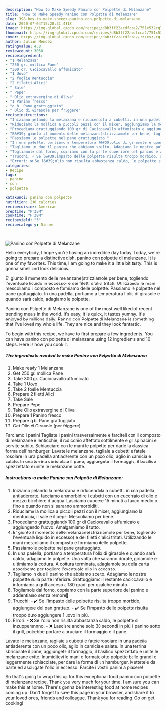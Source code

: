 ```yaml
---
description: "How to Make Speedy Panino con Polpette di Melanzane"
title: "How to Make Speedy Panino con Polpette di Melanzane"
slug: 398-how-to-make-speedy-panino-con-polpette-di-melanzane
date: 2020-07-04T15:28:31.491Z
image: https://img-global.cpcdn.com/recipes/d8b3ff22acdfcca2/751x532cq70/panino-con-polpette-di-melanzane-recipe-main-photo.jpg
thumbnail: https://img-global.cpcdn.com/recipes/d8b3ff22acdfcca2/751x532cq70/panino-con-polpette-di-melanzane-recipe-main-photo.jpg
cover: https://img-global.cpcdn.com/recipes/d8b3ff22acdfcca2/751x532cq70/panino-con-polpette-di-melanzane-recipe-main-photo.jpg
author: Julian Mendez
ratingvalue: 4.8
reviewcount: 3050
recipeingredient:
- "1 Melanzana"
- "250 gr. mollica Pane"
- "300 gr. Caciocavallo affumicato"
- "1 Uovo"
- "2 foglie Mentuccia"
- "2 filetti Alici"
- " Sale"
- " Pepe"
- " Olio extravergine di Oliva"
- "1 Panino fresco"
- "q.b. Pane grattuggiato"
- " Olio di Girasole per friggere"
recipeinstructions:
- "Iniziamo pelando la melanzana e riducendola a cubetti. in una padella antiaderente, facciamo ammorbidire i cubetti con un cucchiaio di olio e mezzo bicchiere d&#39;acqua. Lasciamo cuocere 15 minuti a fuoco medio o fino a quando non si saranno ammorbiditi."
- "Riduciamo la mollica a piccoli pezzi con il mixer, aggiungiamo la mentuccia, il sale e il pepe. Mescoliamo per bene."
- "Procediamo grattuggiando 100 gr di Caciocavallo affumicato e aggiungendo l&#39;uovo. Amalgamiamo il tutto."
- "E&#39; giunto il momento delle melanzane(strizziamole per bene, togliendo l&#39;eventuale liquido in eccesso) e dei filetti d&#39;alici tritati. Utilizzando le mani mescoliamo il composto e formiamo delle polpette."
- "Passiamo le polpette nel pane grattuggiato."
- "In una padella, portiamo a temperatura l&#39;olio di girasole e quando sarà caldo, adagiamo le polpette. Una volta che saranno dorate, giriamole e ultimiamo la cottura. A cottura terminata, adagiamole su della carta assorbente per togliere l&#39;eventuale olio in eccesso."
- "Tagliamo in due il panino che abbiamo scelto. Adagiamo le nostre polpette sulla parte inferiore. Grattuggiamo il restante caciocavallo e inforniamo a grill acceso a 180 gradi per qualche minuto."
- "Togliamole dal forno, copriamo con la parte superiore del panino e addentiamo senza remore🤤"
- "Trucchi: ✔️ Se l&#39;impasto delle polpette risulta troppo morbido, aggiungere del pan grattato. ✔️ Se l&#39;impasto delle polpette risulta troppo duro aggiungere 1 uovo in più."
- "Errori: ❌ Se l&#39;olio non risulta abbastanza caldo, le polpette si inzupperannno. ❌ Lasciare anche solo 30 secondi in più il panino sotto il grill, potrebbe portare a bruciare il formaggio e il pane."
categories:
- Recipe
tags:
- panino
- con
- polpette

katakunci: panino con polpette 
nutrition: 230 calories
recipecuisine: American
preptime: "PT35M"
cooktime: "PT38M"
recipeyield: "3"
recipecategory: Dinner

---
```



![Panino con Polpette di Melanzane](https://img-global.cpcdn.com/recipes/d8b3ff22acdfcca2/751x532cq70/panino-con-polpette-di-melanzane-recipe-main-photo.jpg)

Hello everybody, I hope you're having an incredible day today. Today, we're going to prepare a distinctive dish, panino con polpette di melanzane. It is one of my favorites. This time, I am going to make it a little bit tasty. This is gonna smell and look delicious.

E&#39; giunto il momento delle melanzane(strizziamole per bene, togliendo l&#39;eventuale liquido in eccesso) e dei filetti d&#39;alici tritati. Utilizzando le mani mescoliamo il composto e formiamo delle polpette. Passiamo le polpette nel pane grattuggiato. In una padella, portiamo a temperatura l&#39;olio di girasole e quando sarà caldo, adagiamo le polpette.

Panino con Polpette di Melanzane is one of the most well liked of recent trending meals in the world. It's easy, it is quick, it tastes yummy. It's enjoyed by millions daily. Panino con Polpette di Melanzane is something that I've loved my whole life. They are nice and they look fantastic.


To begin with this recipe, we have to first prepare a few ingredients. You can have panino con polpette di melanzane using 12 ingredients and 10 steps. Here is how you cook it.

<!--inarticleads1-->

##### The ingredients needed to make Panino con Polpette di Melanzane:

1. Make ready 1 Melanzana
1. Get 250 gr. mollica Pane
1. Take 300 gr. Caciocavallo affumicato
1. Take 1 Uovo
1. Take 2 foglie Mentuccia
1. Prepare 2 filetti Alici
1. Take  Sale
1. Prepare  Pepe
1. Take  Olio extravergine di Oliva
1. Prepare 1 Panino fresco
1. Prepare q.b. Pane grattuggiato
1. Get  Olio di Girasole (per friggere)


Farciamo i panini Tagliate i panini trasversalmente e farciteli con il composto di melanzane e lenticchie, il radicchio affettato sottilmente e gli spinacini e servite subito. Schiacciare con le mani le polpette per darle la classica forma dell&#39;hamburger. Lavate le melanzane, tagliale a cubetti e fatele rosolare in una padella antiaderente con un poco olio, aglio in camicia e salate. In una terrina sbriciolate il pane, aggiungete il formaggio, il basilico spezzettato e unite le melanzane cotte. 

<!--inarticleads2-->

##### Instructions to make Panino con Polpette di Melanzane:

1. Iniziamo pelando la melanzana e riducendola a cubetti. in una padella antiaderente, facciamo ammorbidire i cubetti con un cucchiaio di olio e mezzo bicchiere d&#39;acqua. Lasciamo cuocere 15 minuti a fuoco medio o fino a quando non si saranno ammorbiditi.
1. Riduciamo la mollica a piccoli pezzi con il mixer, aggiungiamo la mentuccia, il sale e il pepe. Mescoliamo per bene.
1. Procediamo grattuggiando 100 gr di Caciocavallo affumicato e aggiungendo l&#39;uovo. Amalgamiamo il tutto.
1. E&#39; giunto il momento delle melanzane(strizziamole per bene, togliendo l&#39;eventuale liquido in eccesso) e dei filetti d&#39;alici tritati. Utilizzando le mani mescoliamo il composto e formiamo delle polpette.
1. Passiamo le polpette nel pane grattuggiato.
1. In una padella, portiamo a temperatura l&#39;olio di girasole e quando sarà caldo, adagiamo le polpette. Una volta che saranno dorate, giriamole e ultimiamo la cottura. A cottura terminata, adagiamole su della carta assorbente per togliere l&#39;eventuale olio in eccesso.
1. Tagliamo in due il panino che abbiamo scelto. Adagiamo le nostre polpette sulla parte inferiore. Grattuggiamo il restante caciocavallo e inforniamo a grill acceso a 180 gradi per qualche minuto.
1. Togliamole dal forno, copriamo con la parte superiore del panino e addentiamo senza remore🤤
1. Trucchi: - ✔️ Se l&#39;impasto delle polpette risulta troppo morbido, aggiungere del pan grattato. - ✔️ Se l&#39;impasto delle polpette risulta troppo duro aggiungere 1 uovo in più.
1. Errori: - ❌ Se l&#39;olio non risulta abbastanza caldo, le polpette si inzupperannno. - ❌ Lasciare anche solo 30 secondi in più il panino sotto il grill, potrebbe portare a bruciare il formaggio e il pane.


Lavate le melanzane, tagliale a cubetti e fatele rosolare in una padella antiaderente con un poco olio, aglio in camicia e salate. In una terrina sbriciolate il pane, aggiungete il formaggio, il basilico spezzettato e unite le melanzane cotte. Inumiditevi le mani e formate otto polpette belle grandi e leggermente schiacciate, per dare la forma di un hamburger. Mettetele da parte ed asciugate l&#39;olio in eccesso. Farcite i vostri panini a piacere! 

So that's going to wrap this up for this exceptional food panino con polpette di melanzane recipe. Thank you very much for your time. I am sure you can make this at home. There's gonna be interesting food at home recipes coming up. Don't forget to save this page in your browser, and share it to your loved ones, friends and colleague. Thank you for reading. Go on get cooking!
